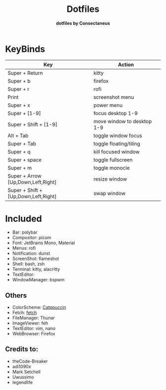 <h1 align="center">Dotfiles</h1>
<h4 align="center">dotfiles by Consectaneus</h4>

<p align="center">
  <img src="">
</p>

# KeyBinds
| Key | Action |
| ----- | ----- |
| Super + Return | kitty |
| Super + b | firefox |
| Super + r | rofi |
| Print | screenshot menu |
| Super + x | power menu |
| Super + [1-9] | focus desktop 1-9 |
| Super + Shift + [1-9] | move window to desktop 1-9 |
| Alt + Tab | toggle window focus |
| Super + Tab | toggle floating/tiling |
| Super + q | kill focused window |
| Super + space | toggle fullscreen |
| Super + m | toggle monocle |
| Super + Arrow [Up,Down,Left,Right] | resize window |
| Super + Shift + [Up,Down,Left,Right] | swap window |

# Included
  - Bar: polybar
  - Compositor: picom
  - Font: JetBrains Mono, Material
  - Menus: rofi
  - Notification: dunst
  - ScreenShot: flameshot
  - Shell: bash, zsh
  - Terminal: kitty, alacritty
  - TextEditor: 
  - WindowManager: bspwm

## Others
  - ColorScheme: [Catppuccin](https://github.com/catppuccin)
  - Fetch: [fetch](https://github.com/Manas140/fetch)
  - FileManager: Thunar 
  - ImageViewer: feh
  - TextEditor: vim, nano
  - WebBrowser: Firefox
## Credits to:
  - <a style="text-decoration: none;" href="https://github.com/theCode-Breaker">theCode-Breaker</a>
  - <a style="text-decoration: none;" href="https://github.com/adi1090x">adi1090x</a>
  - <a style="text-decoration: none;" href="https://stackoverflow.com/users/2836621/mark-setchell">Mark Setchell</a>
  - <a style="text-decoration: none;" href="https://github.com/uwussimo">Uwussimo</a>
  - <a style="text-decoration: none;" href="https://github.com/legendlife">legendlife</a>
